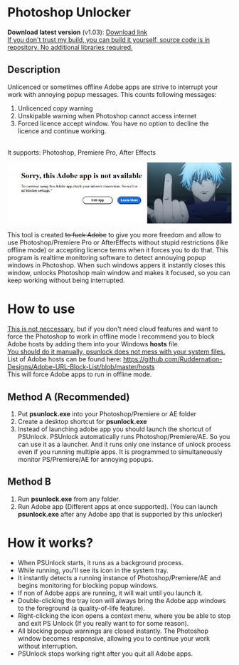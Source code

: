 # Photoshop Unlocker
**Download latest version** (v1.03): [Download link](https://github.com/goshante/psunlock/releases/download/v1.03/psunlock.exe)
<br>
<ins>If you don't trust my build, you can build it yourself, source code is in repository. No additional libraries required.</ins>
## Description
Unlicenced or sometimes offline Adobe apps are strive to interrupt your work with annoying popup messages. This counts following messages:<br>
1. Unlicenced copy warning
2. Unskipable warning when Photoshop cannot access internet
3. Forced licence accept window. You have no option to decline the licence and continue working.
<br>
It supports: Photoshop, Premiere Pro, After Effects

![Example](ps_warning_example.png)

This tool is created ~~to fuck Adobe~~ to give you more freedom and allow to use Photoshop/Premiere Pro or AfterEffects without stupid restrictions (like offline mode) or accepting licence terms when it forces you to do that. This program is realtime monitoring software to detect annouying popup windows in Photoshop. When such windows appers it instantly closes this window, unlocks Photoshop main window and makes it focused, so you can keep working without being interrupted.
# How to use
<ins>This is not neccessary</ins>, but if you don't need cloud features and want to force the Photoshop to work in offline mode I recommend you to block Adobe hosts by adding them into your Windows **hosts** file. 
<br><ins>You should do it manually, psunlock does not mess with your system files.</ins> 
<br>List of Adobe hosts can be found here: https://github.com/Ruddernation-Designs/Adobe-URL-Block-List/blob/master/hosts
<br>This will force Adobe apps to run in offline mode.
## Method A (Recommended)
1. Put **psunlock.exe** into your Photoshop/Premiere or AE folder
2. Create a desktop shortcut for **psunlock.exe**
3. Instead of launching adobe app you should launch the shortcut of PSUnlock.
PSUnlock automatically runs Photoshop/Premiere/AE. So you can use it as a launcher.
And it runs only one instance of unlock process even if you running multiple apps. It is programmed to simultaneously monitor PS/Premiere/AE for annoying popups.

## Method B
1. Run **psunlock.exe** from any folder.
2. Run Adobe app (Different apps at once supported). (You can launch **psunlock.exe** after any Adobe app that is supported by this unlocker)

# How it works?
* When PSUnlock starts, it runs as a background process.
* While running, you'll see its icon in the system tray.
* It instantly detects a running instance of Photoshop/Premiere/AE and begins monitoring for blocking popup windows.
* If non of Adobe apps are running, it will wait until you launch it.
* Double-clicking the tray icon will always bring the Adobe app windows to the foreground (a quality-of-life feature).
* Right-clicking the icon opens a context menu, where you be able to stop and exit PS Unlock (If you really want to for some reason).
* All blocking popup warnings are closed instantly. The Photoshop window becomes responsive, allowing you to continue your work without interruption.
* PSUnlock stops working right after you quit all Adobe apps.